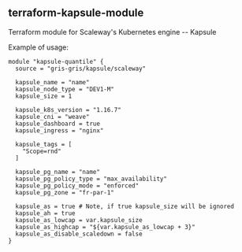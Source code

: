 terraform-kapsule-module
----

Terraform module for Scaleway's Kubernetes engine -- Kapsule

Example of usage:
```
module "kapsule-quantile" {
  source = "gris-gris/kapsule/scaleway"

  kapsule_name = "name"
  kapsule_node_type = "DEV1-M"
  kapsule_size = 1

  kapsule_k8s_version = "1.16.7"
  kapsule_cni = "weave"
  kapsule_dashboard = true
  kapsule_ingress = "nginx"

  kapsule_tags = [
    "Scope=rnd"
  ]

  kapsule_pg_name = "name"
  kapsule_pg_policy_type = "max_availability"
  kapsule_pg_policy_mode = "enforced"
  kapsule_pg_zone = "fr-par-1"

  kapsule_as = true # Note, if true kapsule_size will be ignored
  kapsule_ah = true
  kapsule_as_lowcap = var.kapsule_size
  kapsule_as_highcap = "${var.kapsule_as_lowcap + 3}"
  kapsule_as_disable_scaledown = false
}
```
